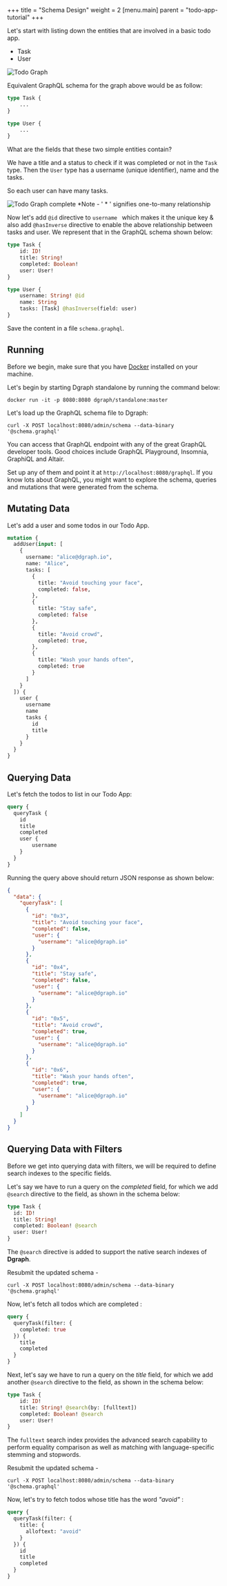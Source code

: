 +++
title = "Schema Design"
weight = 2
[menu.main]
    parent = "todo-app-tutorial"
+++

Let's start with listing down the entities that are involved in a basic todo app.
- Task
- User

![Todo Graph](/images/graphql/tutorial/todo/todo-graph.png)

Equivalent GraphQL schema for the graph above would be as follow:

```graphql
type Task {
    ...
}

type User {
    ...
}
```

What are the fields that these two simple entities contain?

We have a title and a status to check if it was completed or not in the `Task` type.
Then the  `User` type has a username (unique identifier), name and the tasks.

So each user can have many tasks.

![Todo Graph complete](/images/graphql/tutorial/todo/todo-graph-2.png)
*Note - ' \* ' signifies one-to-many relationship

Now let's add  `@id` directive to `username ` which makes it the unique key & also add  `@hasInverse` directive to enable the above relationship between tasks and user. 
We represent that in the GraphQL schema shown below:

```graphql
type Task {
    id: ID!
    title: String!
    completed: Boolean!
    user: User!
}

type User {
    username: String! @id
    name: String
    tasks: [Task] @hasInverse(field: user)
}
```

Save the content in a file `schema.graphql`.

## Running

Before we begin, make sure that you have [Docker](https://docs.docker.com/install/)
installed on your machine.

Let's begin by starting Dgraph standalone by running the command below:

```
docker run -it -p 8080:8080 dgraph/standalone:master
```

Let's load up the GraphQL schema file to Dgraph:

```
curl -X POST localhost:8080/admin/schema --data-binary '@schema.graphql'
```

You can access that GraphQL endpoint with any of the great GraphQL developer tools.
Good choices include GraphQL Playground, Insomnia, GraphiQL and Altair.

Set up any of them and point it at `http://localhost:8080/graphql`. If you know lots about GraphQL, you might want to explore the schema, queries and mutations that were generated from the schema.

## Mutating Data

Let's add a user and some todos in our Todo App.

```graphql
mutation {
  addUser(input: [
    {
      username: "alice@dgraph.io",
      name: "Alice",
      tasks: [
        {
          title: "Avoid touching your face",
          completed: false,
        },
        {
          title: "Stay safe",
          completed: false
        },
        {
          title: "Avoid crowd",
          completed: true,
        },
        {
          title: "Wash your hands often",
          completed: true
        }
      ]
    }
  ]) {
    user {
      username
      name
      tasks {
        id
        title
      }
    }
  }
}
```

## Querying Data

Let's fetch the todos to list in our Todo App:

```graphql
query {
  queryTask {
    id
    title
    completed
    user {
        username
    }
  }
}
```

Running the query above should return JSON response as shown below:

```json
{
  "data": {
    "queryTask": [
      {
        "id": "0x3",
        "title": "Avoid touching your face",
        "completed": false,
        "user": {
          "username": "alice@dgraph.io"
        }
      },
      {
        "id": "0x4",
        "title": "Stay safe",
        "completed": false,
        "user": {
          "username": "alice@dgraph.io"
        }
      },
      {
        "id": "0x5",
        "title": "Avoid crowd",
        "completed": true,
        "user": {
          "username": "alice@dgraph.io"
        }
      },
      {
        "id": "0x6",
        "title": "Wash your hands often",
        "completed": true,
        "user": {
          "username": "alice@dgraph.io"
        }
      }
    ]
  }
}
```

## Querying Data with Filters

Before we get into querying data with filters, we will be required
to define search indexes to the specific fields.

Let's say we have to run a query on the _completed_ field, for which
we add `@search` directive to the field, as shown in the schema below:

```graphql
type Task {
  id: ID!
  title: String!
  completed: Boolean! @search
  user: User!
}
```

The `@search` directive is added to support the native search indexes of **Dgraph**.

Resubmit the updated schema -
```
curl -X POST localhost:8080/admin/schema --data-binary '@schema.graphql'
```

Now, let's fetch all todos which are completed :

```graphql
query {
  queryTask(filter: {
    completed: true
  }) {
    title
    completed
  }
}
```

Next, let's say we have to run a query on the _title_ field, for which
we add another `@search` directive to the field, as shown in the schema below:

```graphql
type Task {
    id: ID!
    title: String! @search(by: [fulltext])
    completed: Boolean! @search
    user: User!
}
```

The `fulltext` search index provides the advanced search capability to perform equality
comparison as well as matching with language-specific stemming and stopwords.

Resubmit the updated schema -
```
curl -X POST localhost:8080/admin/schema --data-binary '@schema.graphql'
```

Now, let's try to fetch todos whose title has the word _"avoid"_ :

```graphql
query {
  queryTask(filter: {
    title: {
      alloftext: "avoid"
    }
  }) {
    id
    title
    completed
  }
}
```
